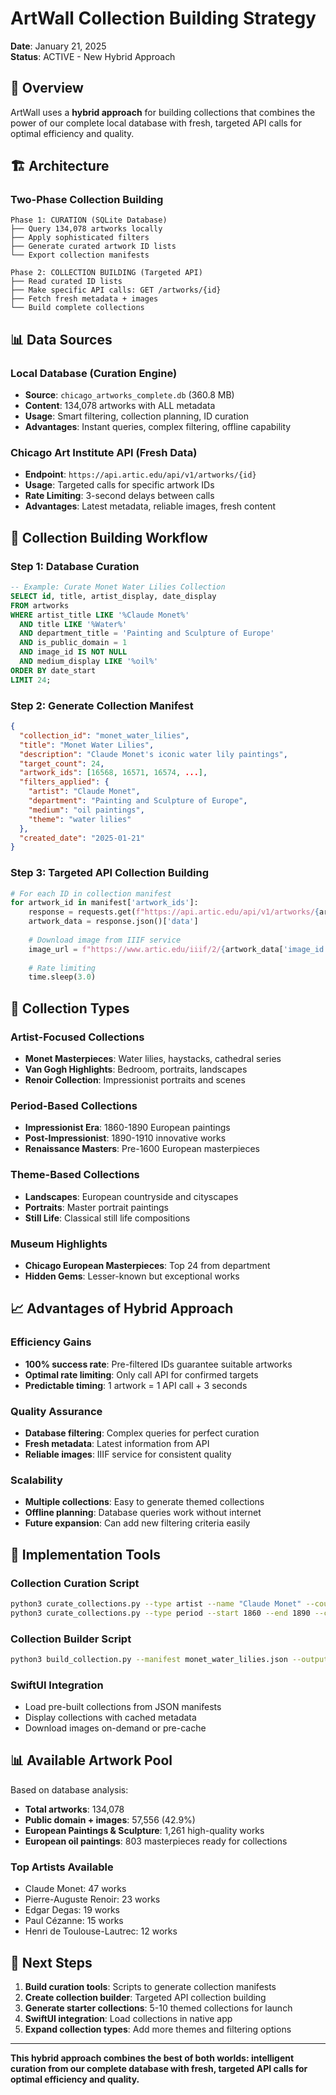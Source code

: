 # ArtWall Collection Building Strategy

**Date**: January 21, 2025  
**Status**: ACTIVE - New Hybrid Approach

## 🎯 **Overview**

ArtWall uses a **hybrid approach** for building collections that combines the power of our complete local database with fresh, targeted API calls for optimal efficiency and quality.

## 🏗️ **Architecture**

### **Two-Phase Collection Building**

```
Phase 1: CURATION (SQLite Database)
├── Query 134,078 artworks locally
├── Apply sophisticated filters
├── Generate curated artwork ID lists
└── Export collection manifests

Phase 2: COLLECTION BUILDING (Targeted API)
├── Read curated ID lists
├── Make specific API calls: GET /artworks/{id}
├── Fetch fresh metadata + images
└── Build complete collections
```

## 📊 **Data Sources**

### **Local Database (Curation Engine)**
- **Source**: `chicago_artworks_complete.db` (360.8 MB)
- **Content**: 134,078 artworks with ALL metadata
- **Usage**: Smart filtering, collection planning, ID curation
- **Advantages**: Instant queries, complex filtering, offline capability

### **Chicago Art Institute API (Fresh Data)**
- **Endpoint**: `https://api.artic.edu/api/v1/artworks/{id}`
- **Usage**: Targeted calls for specific artwork IDs
- **Rate Limiting**: 3-second delays between calls
- **Advantages**: Latest metadata, reliable images, fresh content

## 🎨 **Collection Building Workflow**

### **Step 1: Database Curation**
```sql
-- Example: Curate Monet Water Lilies Collection
SELECT id, title, artist_display, date_display 
FROM artworks 
WHERE artist_title LIKE '%Claude Monet%'
  AND title LIKE '%Water%'
  AND department_title = 'Painting and Sculpture of Europe'
  AND is_public_domain = 1 
  AND image_id IS NOT NULL
  AND medium_display LIKE '%oil%'
ORDER BY date_start
LIMIT 24;
```

### **Step 2: Generate Collection Manifest**
```json
{
  "collection_id": "monet_water_lilies",
  "title": "Monet Water Lilies",
  "description": "Claude Monet's iconic water lily paintings",
  "target_count": 24,
  "artwork_ids": [16568, 16571, 16574, ...],
  "filters_applied": {
    "artist": "Claude Monet",
    "department": "Painting and Sculpture of Europe",
    "medium": "oil paintings",
    "theme": "water lilies"
  },
  "created_date": "2025-01-21"
}
```

### **Step 3: Targeted API Collection Building**
```python
# For each ID in collection manifest
for artwork_id in manifest['artwork_ids']:
    response = requests.get(f"https://api.artic.edu/api/v1/artworks/{artwork_id}")
    artwork_data = response.json()['data']
    
    # Download image from IIIF service
    image_url = f"https://www.artic.edu/iiif/2/{artwork_data['image_id']}/full/843,/0/default.jpg"
    
    # Rate limiting
    time.sleep(3.0)
```

## 🎯 **Collection Types**

### **Artist-Focused Collections**
- **Monet Masterpieces**: Water lilies, haystacks, cathedral series
- **Van Gogh Highlights**: Bedroom, portraits, landscapes
- **Renoir Collection**: Impressionist portraits and scenes

### **Period-Based Collections**
- **Impressionist Era**: 1860-1890 European paintings
- **Post-Impressionist**: 1890-1910 innovative works
- **Renaissance Masters**: Pre-1600 European masterpieces

### **Theme-Based Collections**
- **Landscapes**: European countryside and cityscapes
- **Portraits**: Master portrait paintings
- **Still Life**: Classical still life compositions

### **Museum Highlights**
- **Chicago European Masterpieces**: Top 24 from department
- **Hidden Gems**: Lesser-known but exceptional works

## 📈 **Advantages of Hybrid Approach**

### **Efficiency Gains**
- **100% success rate**: Pre-filtered IDs guarantee suitable artworks
- **Optimal rate limiting**: Only call API for confirmed targets
- **Predictable timing**: 1 artwork = 1 API call + 3 seconds

### **Quality Assurance**
- **Database filtering**: Complex queries for perfect curation
- **Fresh metadata**: Latest information from API
- **Reliable images**: IIIF service for consistent quality

### **Scalability**
- **Multiple collections**: Easy to generate themed collections
- **Offline planning**: Database queries work without internet
- **Future expansion**: Can add new filtering criteria easily

## 🔧 **Implementation Tools**

### **Collection Curation Script**
```bash
python3 curate_collections.py --type artist --name "Claude Monet" --count 24
python3 curate_collections.py --type period --start 1860 --end 1890 --count 48
```

### **Collection Builder Script**
```bash
python3 build_collection.py --manifest monet_water_lilies.json --output collections/
```

### **SwiftUI Integration**
- Load pre-built collections from JSON manifests
- Display collections with cached metadata
- Download images on-demand or pre-cache

## 📊 **Available Artwork Pool**

Based on database analysis:
- **Total artworks**: 134,078
- **Public domain + images**: 57,556 (42.9%)
- **European Paintings & Sculpture**: 1,261 high-quality works
- **European oil paintings**: 803 masterpieces ready for collections

### **Top Artists Available**
- Claude Monet: 47 works
- Pierre-Auguste Renoir: 23 works  
- Edgar Degas: 19 works
- Paul Cézanne: 15 works
- Henri de Toulouse-Lautrec: 12 works

## 🚀 **Next Steps**

1. **Build curation tools**: Scripts to generate collection manifests
2. **Create collection builder**: Targeted API collection building
3. **Generate starter collections**: 5-10 themed collections for launch
4. **SwiftUI integration**: Load collections in native app
5. **Expand collection types**: Add more themes and filtering options

---

**This hybrid approach combines the best of both worlds: intelligent curation from our complete database with fresh, targeted API calls for optimal efficiency and quality.**
